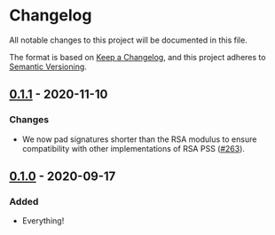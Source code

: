 # Changelog
All notable changes to this project will be documented in this file.

The format is based on [Keep a Changelog](https://keepachangelog.com/en/1.0.0/),
and this project adheres to [Semantic Versioning](https://semver.org/spec/v2.0.0.html).

## [0.1.1] - 2020-11-10
### Changes
- We now pad signatures shorter than the RSA modulus to ensure compatibility with other implementations of RSA PSS ([#263]).

[#263]: https://github.com/awslabs/tough/pull/263

## [0.1.0] - 2020-09-17
### Added
- Everything!

[0.1.1]: https://github.com/awslabs/tough/compare/tough-kms-v0.1.0...tough-kms-v0.1.1
[0.1.0]: https://github.com/awslabs/tough/releases/tag/tough-kms-v0.1.0
